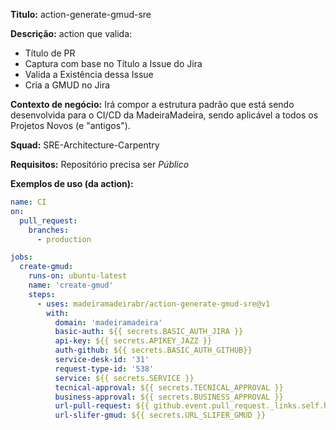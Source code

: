 **Titulo:** action-generate-gmud-sre

**Descrição:** action que valida:
- Título de PR
- Captura com base no Título a Issue do Jira
- Valida a Existência dessa Issue
- Cria a GMUD no Jira

**Contexto de negócio:** Irá compor a estrutura padrão que está sendo desenvolvida para o CI/CD da MadeiraMadeira, sendo aplicável a todos os Projetos Novos (e "antigos").

**Squad:** SRE-Architecture-Carpentry

**Requisitos:** Repositório precisa ser *Público*

**Exemplos de uso (da action):**
```yml
name: CI
on:
  pull_request:
    branches:
      - production

jobs:
  create-gmud:
    runs-on: ubuntu-latest
    name: 'create-gmud'
    steps:
      - uses: madeiramadeirabr/action-generate-gmud-sre@v1
        with: 
          domain: 'madeiramadeira'
          basic-auth: ${{ secrets.BASIC_AUTH_JIRA }}
          api-key: ${{ secrets.APIKEY_JAZZ }}
          auth-github: ${{ secrets.BASIC_AUTH_GITHUB}}
          service-desk-id: '31'
          request-type-id: '538'
          service: ${{ secrets.SERVICE }}
          tecnical-approval: ${{ secrets.TECNICAL_APPROVAL }}
          business-approval: ${{ secrets.BUSINESS_APPROVAL }}
          url-pull-request: ${{ github.event.pull_request._links.self.href }}/${{ github.run_id}}
          url-slifer-gmud: ${{ secrets.URL_SLIFER_GMUD }}
```
